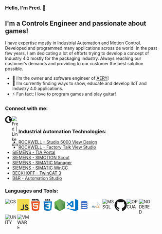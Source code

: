 ### Hello, I'm Fred. 👋

## I'm a Controls Engineer and passionate about games!
I have expertise mostly in Industrial Automation and Motion Control. Developed and programmed many applications across de world. 
In the past few years, I am dedicating a lot of efforts trying to develop a concept of Industry 4.0 mostly for the packaging industry.  Always reaching our customer’s demands and providing to our customer the best solution possible.

- 🔭 I’m the owner and software engineer of [AERY][website]!
- 🌱 I’m currently finding ways to show, educate and develop IIoT and Industry 4.0 applications.
- ⚡ Fun fact: I love to program games and play guitar!

### Connect with me:

[<img align="left" alt="aery.com.br" width="22px" src="https://raw.githubusercontent.com/iconic/open-iconic/master/svg/globe.svg" />][website]
[<img align="left" alt="Fred | LinkedIn" width="22px" src="https://cdn.jsdelivr.net/npm/simple-icons@v3/icons/linkedin.svg" />][linkedin]
<br />

### Industrial Automation Technologies:

- [ROCKWELL - Studio 5000 View Design][ra]
- [ROCKWELL - Factory Talk View Studio][ra]
- [SIEMENS - TIA Portal][siemens]
- [SIEMENS - SIMOTION Scout][siemens]
- [SIEMENS - SIMATIC Manager][siemens]
- [SIEMENS - SIMATIC WinCC][siemens]
- [BECKHOFF - TwinCAT 3][beckhoff]
- [B&R - Automation Studio][ber]

### Languages and Tools:

[<img align="left" alt="CS" width="40px" src="https://upload.wikimedia.org/wikipedia/commons/7/7a/C_Sharp_logo.svg" />][website]
[<img align="left" alt="JavaScript" width="40px" src="https://raw.githubusercontent.com/github/explore/80688e429a7d4ef2fca1e82350fe8e3517d3494d/topics/javascript/javascript.png" />][website]
[<img align="left" alt="HTML5" width="40px" src="https://raw.githubusercontent.com/github/explore/80688e429a7d4ef2fca1e82350fe8e3517d3494d/topics/html/html.png" />][website]
[<img align="left" alt="CSS3" width="40px" src="https://raw.githubusercontent.com/github/explore/80688e429a7d4ef2fca1e82350fe8e3517d3494d/topics/css/css.png" />][website]
[<img align="left" alt="Node.js" width="40px" src="https://raw.githubusercontent.com/github/explore/80688e429a7d4ef2fca1e82350fe8e3517d3494d/topics/nodejs/nodejs.png" />][website]
[<img align="left" alt="Visual Studio Code" width="40px" src="https://raw.githubusercontent.com/github/explore/80688e429a7d4ef2fca1e82350fe8e3517d3494d/topics/visual-studio-code/visual-studio-code.png" />][website]
[<img align="left" alt="SQL" width="40px" src="https://raw.githubusercontent.com/github/explore/80688e429a7d4ef2fca1e82350fe8e3517d3494d/topics/sql/sql.png" />][website]
[<img align="left" alt="MySQL" width="40px" src="https://raw.githubusercontent.com/github/explore/80688e429a7d4ef2fca1e82350fe8e3517d3494d/topics/mysql/mysql.png" />][website]
[<img align="left" alt="MS SQL" width="40px" src="https://cdn.worldvectorlogo.com/logos/microsoft-sql-server.svg" />][website]
[<img align="left" alt="GitHub" width="40px" src="https://raw.githubusercontent.com/github/explore/78df643247d429f6cc873026c0622819ad797942/topics/github/github.png" />][website]
[<img align="left" alt="OPCUA" width="40px" src="https://encrypted-tbn0.gstatic.com/images?q=tbn%3AANd9GcSITzH0aul9-Wa7F5sykeVtvDv981bL_qBZDw&usqp=CAU" />][website]
[<img align="left" alt="NODERED" width="40px" src="https://ajornadadetchellita.files.wordpress.com/2017/07/node-red-icon-2.png?w=512" />][website]
[<img align="left" alt="UNITY" width="40px" src="https://cdn0.iconfinder.com/data/icons/web-social-and-folder-icons/512/Unity_3D.png" />][website]
[<img align="left" alt="VMWARE" width="40px" src="https://chocolatey.org/content/packageimages/vmware-workstation-player.15.5.6.16341506.png" />][website]

<br />
<br />

[website]: https://aery.com.br
[linkedin]: https://www.linkedin.com/in/frederico-mantovani-621b223b
[ra]: https://www.rockwellautomation.com/pt-br.html
[siemens]: https://new.siemens.com/br/pt/produtos/automacao/software-industria/automacao-industrial/tia-portal.html
[beckhoff]: https://beckhoff.com/
[ber]: https://www.br-automation.com/
